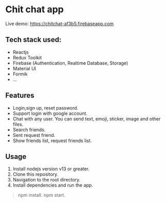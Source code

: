 # Chit chat app
Live demo: https://chitchat-af3b5.firebaseapp.com

## Tech stack used:
- Reactjs
- Redux Toolkit
- Firebase (Authentication, Realtime Database, Storage)
- Material UI
- Formik
- ...

## Features
- Login,sign up, reset password.
- Support login with google account.
- Chat with any user. You can send text, emoji, sticker, image and other files.
- Search friends.
- Sent request friend.
- Show friends list, request friends list.

## Usage
1. Install nodejs version v13 or greater.
1. Clone this repository.
2. Navigation to the root directory.
3. Install dependencies and run the app.
> npm install.
> npm start.

